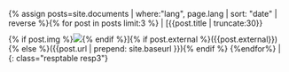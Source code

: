 {% assign posts=site.documents | where:"lang", page.lang | sort: "date" | reverse %}{% for post in posts limit:3 %} | [{{post.title | truncate:30}}<br/>{% if post.img %}<img style="margin-top:10px;" src="{{ site.baseurl }}/assets/post/{{ post.img }}"/>{% endif %}]{% if post.external %}({{post.external}}){% else %}({{post.url | prepend: site.baseurl }}){% endif %} {%endfor%} |
{: class="resptable resp3"}
